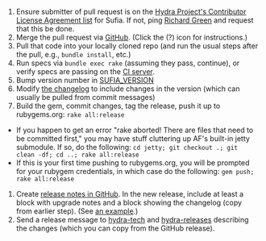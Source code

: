 1. Ensure submitter of pull request is on the [Hydra Project's Contributor License Agreement list](https://wiki.duraspace.org/x/UofvAQ) for Sufia.  If not, ping [Richard Green](mailto:legal@projecthydra.org) and request that this be done.
1. Merge the pull request via [GitHub](https://github.com/projecthydra/sufia/pulls). (Click the (?) icon for instructions.)
1. Pull that code into your locally cloned repo (and run the usual steps after the pull, e.g., `bundle install`, etc.)
1. Run specs via `bundle exec rake` (assuming they pass, continue), or verify specs are passing on the [CI server](http://travis-ci.org/projecthydra/sufia).
1. Bump version number in [SUFIA_VERSION](https://github.com/projecthydra/sufia/blob/master/SUFIA_VERSION)
1. Modify [the changelog](https://github.com/projecthydra/sufia/blob/master/History.md) to include changes in the version (which can usually be pulled from commit messages)
1. Build the gem, commit changes, tag the release, push it up to rubygems.org: `rake all:release`
  * If you happen to get an error "rake aborted! There are files that need to be committed first," you may have stuff cluttering up AF's built-in jetty submodule.  If so, do the following: `cd jetty; git checkout .; git clean -df; cd ..; rake all:release`
  * If this is your first time pushing to rubygems.org, you will be prompted for your rubygem credentials, in which case do the following: `gem push; rake all:release`
1. Create [release notes in GitHub](https://github.com/projecthydra/sufia/releases). In the new release, include at least a block with upgrade notes and a block showing the changelog (copy from earlier step). (See [an example](https://github.com/projecthydra/sufia/releases/tag/v3.6.1).)
1. Send a release message to [hydra-tech](mailto:hydra-tech@googlegroups.com) and [hydra-releases](mailto:hydra-releases@googlegroups.com) describing the changes (which you can copy from the GitHub release).

